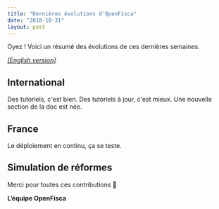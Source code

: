 ```yaml
---
title: "Dernières évolutions d'OpenFisca"
date: "2018-10-31"
layout: post
---
```


Oyez ! Voici un résumé des évolutions de ces dernières semaines.

<!--more-->

[_[English version]_](/en/news/2018-10-31-news)

## International

Des tutoriels, c'est bien. Des tutoriels à jour, c'est mieux.
Une nouvelle section de la doc est née.

## France

Le déploiement en continu, ça se teste.

## Simulation de réformes



Merci pour toutes ces contributions 🙌


**L’équipe OpenFisca**
